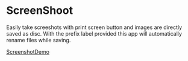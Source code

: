 # ScreenShoot

Easily take screeshots with print screen button and images are directly saved as disc. With the prefix label provided this app will automatically rename files while saving.



[ScreenshotDemo](https://youtu.be/Kd-oO20Es8w)  


